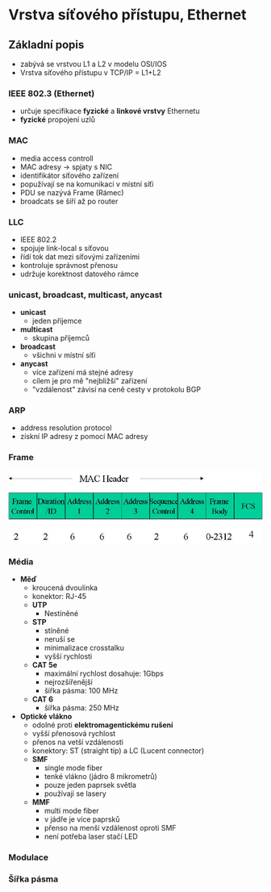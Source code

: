 # Vrstva síťového přístupu, Ethernet

## Základní popis

- zabývá se vrstvou L1 a L2 v modelu OSI/IOS
- Vrstva síťového přístupu v TCP/IP = L1+L2

### IEEE 802.3 (Ethernet)

- určuje specifikace **fyzické** a **linkové vrstvy** Ethernetu
- **fyzické** propojení uzlů

### MAC

- media access controll
- MAC adresy -> spjaty s NIC
- identifikátor síťového zařízení
- popužívají se na komunikaci v místní síťi
- PDU se nazývá Frame (Rámec)
- broadcats se šíří až po router

### LLC

- IEEE 802.2
- spojuje link-local s síťovou
- řídí tok dat mezi síťovými zařízeními
- kontroluje správnost přenosu
- udržuje korektnost datového rámce

### unicast, broadcast, multicast, anycast

- **unicast**
  - jeden příjemce
- **multicast**
  - skupina příjemců
- **broadcast**
  - všichni v místní síťi
- **anycast**
  - více zařízení má stejné adresy
  - cílem je pro mě "nejbližší" zařízení
  - "vzdálenost" závisí na ceně cesty v protokolu BGP

### ARP

- address resolution protocol
- získní IP adresy z pomocí MAC adresy

### Frame

<img src='./images/mac.jpg'>

### Média

- **Měď**
  - kroucená dvoulinka
  - konektor: RJ-45
  - **UTP**
    - Nestíněné
  - **STP**
    - stíněné
    - neruší se
    - minimalizace crosstalku
    - vyšší rychlosti
  - **CAT 5e**
    - maximální rychlost dosahuje: 1Gbps
    - nejrozšířenější
    - šířka pásma: 100 MHz
  - **CAT 6**
    - šířka pásma: 250 MHz
- **Optické vlákno**
  - odolné proti **elektromagentickému rušení**
  - vyšší přenosová rychlost
  - přenos na vetší vzdálenosti
  - konektory: ST (straight tip) a LC (Lucent connector)
  - **SMF**
    - single mode fiber
    - tenké vlákno (jádro 8 mikrometrů)
    - pouze jeden paprsek světla
    - používají se lasery
  - **MMF**
    - multi mode fiber
    - v jádře je více paprsků
    - přenso na menší vzdálenost oproti SMF
    - není potřeba laser stačí LED

### Modulace

### Šířka pásma
